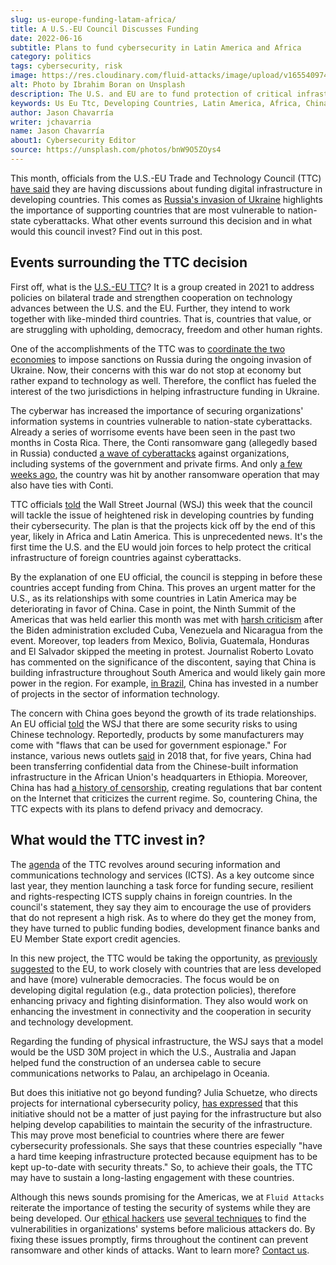 ```yaml
---
slug: us-europe-funding-latam-africa/
title: A U.S.-EU Council Discusses Funding
date: 2022-06-16
subtitle: Plans to fund cybersecurity in Latin America and Africa
category: politics
tags: cybersecurity, risk
image: https://res.cloudinary.com/fluid-attacks/image/upload/v1655409747/blog/us-europe-funding-latam-africa/cover_funding.webp
alt: Photo by Ibrahim Boran on Unsplash
description: The U.S. and EU are to fund protection of critical infrastructure in foreign countries, lest China does it first.
keywords: Us Eu Ttc, Developing Countries, Latin America, Africa, China, Funding, Ukraine, Ethical Hacking, Pentesting
author: Jason Chavarría
writer: jchavarria
name: Jason Chavarría
about1: Cybersecurity Editor
source: https://unsplash.com/photos/bnW9O5ZOys4
---
```


This month,
officials from the U.S.-EU Trade and Technology Council (TTC)
[have said](https://www.wsj.com/articles/u-s-eu-plan-joint-foreign-aid-for-cybersecurity-to-counter-china-11655285401)
they are having discussions
about funding digital infrastructure in developing countries.
This comes as [Russia's invasion of Ukraine](../timeline-new-cyberwar/)
highlights the importance of supporting countries
that are most vulnerable to nation-state cyberattacks.
What other events surround this decision
and in what would this council invest?
Find out in this post.

## Events surrounding the TTC decision

First off,
what is the [U.S.-EU TTC](https://www.state.gov/u-s-eu-trade-and-technology-council-ttc/)?
It is a group created in 2021
to address policies on bilateral trade
and strengthen cooperation on technology advances
between the U.S. and the EU.
Further,
they intend to work together with like-minded third countries.
That is,
countries that value,
or are struggling with upholding,
democracy,
freedom
and other human rights.

One of the accomplishments of the TTC was to [coordinate the two economies](https://www.wsj.com/articles/u-s-eu-plan-joint-foreign-aid-for-cybersecurity-to-counter-china-11655285401)
to impose sanctions on Russia
during the ongoing invasion of Ukraine.
Now,
their concerns with this war do not stop at economy
but rather expand to technology as well.
Therefore,
the conflict has fueled the interest of the two jurisdictions
in helping infrastructure funding in Ukraine.

The cyberwar has increased the importance
of securing organizations' information systems
in countries vulnerable to nation-state cyberattacks.
Already a series of worrisome events have been seen
in the past two months in Costa Rica.
There,
the Conti ransomware gang
(allegedly based in Russia)
conducted [a wave of cyberattacks](../conti-gang-attacked-costa-rica/)
against organizations,
including systems of the government
and private firms.
And only [a few weeks ago](https://www.bleepingcomputer.com/news/security/costa-rica-s-public-health-agency-hit-by-hive-ransomware/),
the country was hit by another ransomware operation
that may also have ties with Conti.

TTC officials [told](https://www.wsj.com/articles/u-s-eu-plan-joint-foreign-aid-for-cybersecurity-to-counter-china-11655285401)
the Wall Street Journal (WSJ) this week
that the council will tackle the issue of heightened risk
in developing countries by funding their cybersecurity.
The plan is that the projects kick off by the end of this year,
likely in Africa and Latin America.
This is unprecedented news.
It's the first time the U.S. and the EU would join forces
to help protect the critical infrastructure of foreign countries
against cyberattacks.

By the explanation of one EU official,
the council is stepping in before these countries accept funding from China.
This proves an urgent matter for the U.S.,
as its relationships with some countries in Latin America may be deteriorating
in favor of China.
Case in point,
the Ninth Summit of the Americas
that was held earlier this month
was met with [harsh criticism](https://www.democracynow.org/2022/6/8/summit_of_the_americas_mexico_guatemala)
after the Biden administration excluded Cuba,
Venezuela
and Nicaragua
from the event.
Moreover,
top leaders from Mexico,
Bolivia,
Guatemala,
Honduras
and El Salvador skipped the meeting in protest.
Journalist Roberto Lovato has commented on the significance of the discontent,
saying that China is building infrastructure throughout South America
and would likely gain more power in the region.
For example,
[in Brazil](https://dialogochino.net/en/trade-investment/45887-chinese-investment-in-brazil/),
China has invested in a number of projects
in the sector of information technology.

<cta-banner
  buttontxt="Read more"
  link="/solutions/security-testing/"
  title="Get started with Fluid Attacks' Security Testing solution right now"
/>

The concern with China goes beyond the growth of its trade relationships.
An EU official [told](https://www.wsj.com/articles/u-s-eu-plan-joint-foreign-aid-for-cybersecurity-to-counter-china-11655285401)
the WSJ
that there are some security risks to using Chinese technology.
Reportedly,
products by some manufacturers may come
with "flaws that can be used for government espionage."
For instance,
various news outlets [said](https://ecfr.eu/publication/the-geopolitics-of-technology-how-the-eu-can-become-a-global-player/)
in 2018 that,
for five years,
China had been transferring confidential data
from the Chinese-built information infrastructure
in the African Union's headquarters in Ethiopia.
Moreover,
China has had [a history of censorship](https://foreignpolicy.com/2016/06/29/the-man-who-nailed-jello-to-the-wall-lu-wei-china-internet-czar-learns-how-to-tame-the-web/),
creating regulations
that bar content on the Internet
that criticizes the current regime.
So,
countering China,
the TTC expects with its plans to defend privacy and democracy.

## What would the TTC invest in?

The [agenda](https://www.whitehouse.gov/wp-content/uploads/2022/05/TTC-US-text-Final-May-14.pdf)
of the TTC revolves around securing information
and communications technology and services (ICTS).
As a key outcome since last year,
they mention launching a task force for funding secure,
resilient
and rights-respecting ICTS supply chains in foreign countries.
In the council's statement,
they say they aim to encourage the use of providers
that do not represent a high risk.
As to where do they get the money from,
they have turned to public funding bodies,
development finance banks
and EU Member State export credit agencies.

In this new project,
the TTC would be taking the opportunity,
as [previously suggested](https://ecfr.eu/publication/the-geopolitics-of-technology-how-the-eu-can-become-a-global-player/)
to the EU,
to work closely with countries that are less developed
and have (more) vulnerable democracies.
The focus would be on developing digital regulation
(e.g., data protection policies),
therefore enhancing privacy
and fighting disinformation.
They also would work on enhancing the investment in connectivity
and the cooperation in security
and technology development.

Regarding the funding of physical infrastructure,
the WSJ says
that a model would be the USD 30M project in which the U.S.,
Australia
and Japan
helped fund the construction
of an undersea cable to secure communications networks to Palau,
an archipelago in Oceania.

But does this initiative not go beyond funding?
Julia Schuetze,
who directs projects for international cybersecurity policy,
[has expressed](https://www.wsj.com/articles/u-s-eu-plan-joint-foreign-aid-for-cybersecurity-to-counter-china-11655285401)
that this initiative should not be a matter of just paying
for the infrastructure
but also helping develop capabilities
to maintain the security of the infrastructure.
This may prove most beneficial to countries
where there are fewer cybersecurity professionals.
She says
that these countries especially
"have a hard time keeping infrastructure protected
because equipment has to be kept up-to-date with security threats."
So,
to achieve their goals,
the TTC may have to sustain a long-lasting engagement with these countries.

Although this news sounds promising for the Americas,
we at `Fluid Attacks`
reiterate the importance of testing the security of systems
while they are being developed.
Our [ethical hackers](../../solutions/ethical-hacking/)
use [several techniques](../../categories/)
to find the vulnerabilities in organizations' systems
before malicious attackers do.
By fixing these issues promptly,
firms throughout the continent can prevent ransomware
and other kinds of attacks.
Want to learn more?
[Contact us](../../contact-us/).
